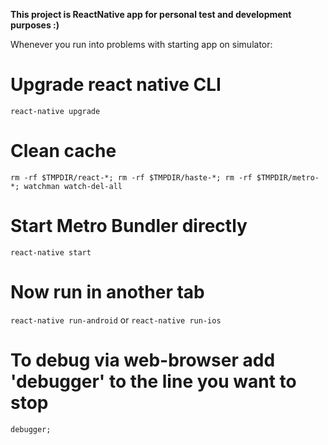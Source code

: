 **This project is ReactNative app for personal test and development purposes :)**

Whenever you run into problems with starting app on simulator:

# Upgrade react native CLI
`react-native upgrade`


# Clean cache
`rm -rf $TMPDIR/react-*; rm -rf $TMPDIR/haste-*; rm -rf $TMPDIR/metro-*; watchman watch-del-all`

# Start Metro Bundler directly
`react-native start`

# Now run in another tab
`react-native run-android` or `react-native run-ios`

# To debug via web-browser add 'debugger' to the line you want to stop
`debugger;`
